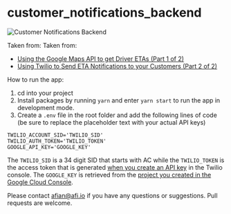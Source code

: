 # customer_notifications_backend

![Customer Notifications Backend](https://blog.afi.io/content/images/size/w1600/2021/05/Screen-Shot-2021-05-08-at-10.07.23-PM.png "Customer Notifications Backend")

Taken from: 
Taken from: 
- [Using the Google Maps API to get Driver ETAs (Part 1 of 2)](https://blog.afi.io/using-the-google-maps-api-to-get-driver-etas/)
- [Using Twilio to Send ETA Notifications to your Customers (Part 2 of 2)](https://blog.afi.io/using-the-twilio-api-to-send-eta-notifications-to-your-customers/)

 How to run the app:
 1. cd into your project
 2. Install packages by running `yarn` and enter `yarn start` to run the app in development mode.
 3. Create a `.env` file in the root folder and add the following lines of code (be sure to replace the placeholder text with your actual API keys)
```
TWILIO_ACCOUNT_SID='TWILIO_SID'
TWILIO_AUTH_TOKEN='TWILIO_TOKEN'
GOOGLE_API_KEY='GOOGLE_KEY'
```
The `TWILIO_SID` is a 34 digit SID that starts with AC while the `TWILIO_TOKEN` is the access token that is generated [when you create an API key](https://www.twilio.com/docs/iam/access-tokens) in the Twilio console. The `GOOGLE_KEY` is retrieved from the [project you created in the Google Cloud Console](https://developers.google.com/maps/documentation/maps-static/get-api-key).

Please contact afian@afi.io if you have any questions or suggestions. Pull requests are welcome.